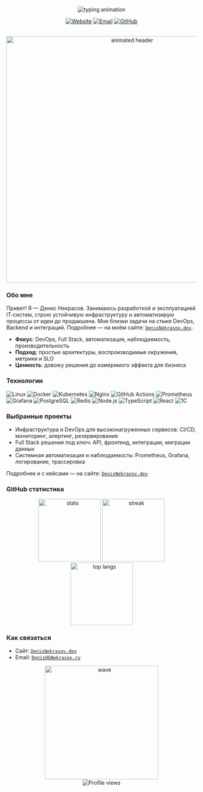 <div align="center">

<img src="https://readme-typing-svg.demolab.com?font=JetBrains+Mono&size=28&duration=3000&pause=600&color=36C5F0&center=true&vCenter=true&multiline=true&repeat=true&width=850&height=120&lines=%D0%9F%D1%80%D0%B8%D0%B2%D0%B5%D1%82!+%D0%AF+%E2%80%94+%D0%94%D0%B5%D0%BD%D0%B8%D1%81+%D0%9D%D0%B5%D0%BA%D1%80%D0%B0%D1%81%D0%BE%D0%B2;DevOps+%E2%80%A2+Full+Stack+%D1%80%D0%B0%D0%B7%D1%80%D0%B0%D0%B1%D0%BE%D1%82%D1%87%D0%B8%D0%BA+%E2%80%A2+%D0%B0%D0%B2%D1%82%D0%BE%D0%BC%D0%B0%D1%82%D0%B8%D0%B7%D0%B0%D1%86%D0%B8%D1%8F" alt="typing animation" />

<br/>

<a href="https://DenisNekrasov.dev"><img alt="Website" src="https://img.shields.io/badge/Website-DenisNekrasov.dev-0A66C2?style=for-the-badge&logo=google-chrome&logoColor=white"></a>
<a href="mailto:Denis@GNekrasov.ru"><img alt="Email" src="https://img.shields.io/badge/Email-Denis%40GNekrasov.ru-EA4335?style=for-the-badge&logo=gmail&logoColor=white"></a>
<a href="https://github.com/DenisNekrasov"><img alt="GitHub" src="https://img.shields.io/badge/GitHub-DenisNekrasov-24292e?style=for-the-badge&logo=github"></a>

<br/>

<img src="https://media.giphy.com/media/3o7aD2saalBwwftBIY/giphy.gif" width="650" alt="animated header" />

</div>

### Обо мне

Привет! Я — Денис Некрасов. Занимаюсь разработкой и эксплуатацией IT‑систем, строю устойчивую инфраструктуру и автоматизирую процессы от идеи до продакшена. Мне близки задачи на стыке DevOps, Backend и интеграций. Подробнее — на моём сайте: [`DenisNekrasov.dev`](https://DenisNekrasov.dev).

- **Фокус**: DevOps, Full Stack, автоматизация, наблюдаемость, производительность
- **Подход**: простые архитектуры, воспроизводимые окружения, метрики и SLO
- **Ценность**: довожу решения до измеримого эффекта для бизнеса

### Технологии

<div>

<img alt="Linux" src="https://img.shields.io/badge/Linux-000?style=for-the-badge&logo=linux&logoColor=FCC624" />
<img alt="Docker" src="https://img.shields.io/badge/Docker-2496ED?style=for-the-badge&logo=docker&logoColor=white" />
<img alt="Kubernetes" src="https://img.shields.io/badge/Kubernetes-326CE5?style=for-the-badge&logo=kubernetes&logoColor=white" />
<img alt="Nginx" src="https://img.shields.io/badge/Nginx-009639?style=for-the-badge&logo=nginx&logoColor=white" />
<img alt="GitHub Actions" src="https://img.shields.io/badge/GitHub%20Actions-2088FF?style=for-the-badge&logo=github-actions&logoColor=white" />
<img alt="Prometheus" src="https://img.shields.io/badge/Prometheus-E6522C?style=for-the-badge&logo=prometheus&logoColor=white" />
<img alt="Grafana" src="https://img.shields.io/badge/Grafana-F46800?style=for-the-badge&logo=grafana&logoColor=white" />
<img alt="PostgreSQL" src="https://img.shields.io/badge/PostgreSQL-4169E1?style=for-the-badge&logo=postgresql&logoColor=white" />
<img alt="Redis" src="https://img.shields.io/badge/Redis-DC382D?style=for-the-badge&logo=redis&logoColor=white" />
<img alt="Node.js" src="https://img.shields.io/badge/Node.js-339933?style=for-the-badge&logo=node.js&logoColor=white" />
<img alt="TypeScript" src="https://img.shields.io/badge/TypeScript-3178C6?style=for-the-badge&logo=typescript&logoColor=white" />
<img alt="React" src="https://img.shields.io/badge/React-20232A?style=for-the-badge&logo=react&logoColor=61DAFB" />
<img alt="1C" src="https://img.shields.io/badge/1C%3AEnterprise-ED1C24?style=for-the-badge&logoColor=white" />

</div>

### Выбранные проекты

- Инфраструктура и DevOps для высоконагруженных сервисов: CI/CD, мониторинг, алертинг, резервирование
- Full Stack решения под ключ: API, фронтенд, интеграции, миграции данных
- Системная автоматизация и наблюдаемость: Prometheus, Grafana, логирование, трассировка

Подробнее и с кейсами — на сайте: [`DenisNekrasov.dev`](https://DenisNekrasov.dev)

### GitHub статистика

<div align="center">

<img height="165" src="https://github-readme-stats.vercel.app/api?username=DenisNekrasov&show_icons=true&theme=tokyonight&hide_border=true" alt="stats" />
<img height="165" src="https://github-readme-streak-stats.herokuapp.com/?user=DenisNekrasov&theme=tokyonight&hide_border=true" alt="streak" />
<br/>
<img height="165" src="https://github-readme-stats.vercel.app/api/top-langs/?username=DenisNekrasov&layout=compact&theme=tokyonight&hide_border=true" alt="top langs" />

</div>

### Как связаться

- Сайт: [`DenisNekrasov.dev`](https://DenisNekrasov.dev)
- Email: [`Denis@GNekrasov.ru`](mailto:Denis@GNekrasov.ru)

<div align="center">

<img src="https://media.giphy.com/media/xT9IgG50Fb7Mi0prBC/giphy.gif" width="300" alt="wave" />

<br/>

<img alt="Profile views" src="https://komarev.com/ghpvc/?username=DenisNekrasov&label=visits&color=0E75B6&style=flat" />

</div>


